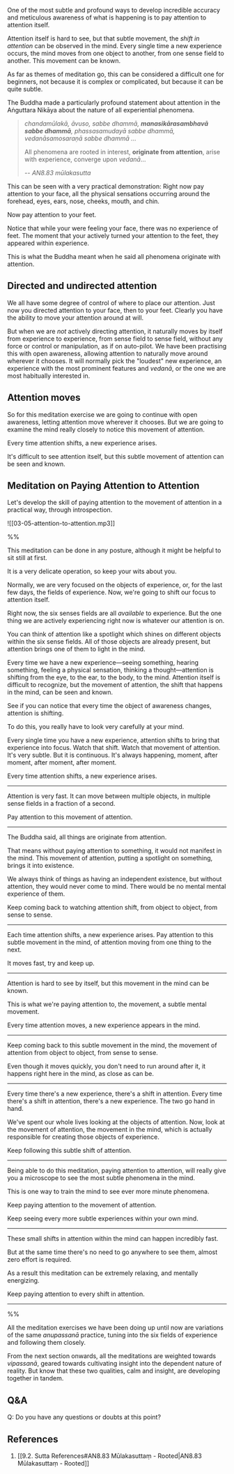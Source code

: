 
One of the most subtle and profound ways to develop incredible accuracy and meticulous awareness of what is happening is to pay attention to attention itself. 

Attention itself is hard to see, but that subtle movement, the *shift in attention* can be observed in the mind. Every single time a new experience occurs, the mind moves from one object to another, from one sense field to another. This movement can be known. 

As far as themes of meditation go, this can be considered a difficult one for beginners, not because it is complex or complicated, but because it can be quite subtle. 

The Buddha made a particularly profound statement about attention in the Aṅguttara Nikāya about the nature of all experiential phenomena.

> *chandamūlakā, āvuso, sabbe dhammā, **manasikārasambhavā sabbe dhammā**, phassasamudayā sabbe dhammā, vedanāsamosaraṇā sabbe dhammā …*
> 
> All phenomena are rooted in interest, **originate from attention**, arise with experience, converge upon *vedanā*…
> 
> -- *AN8.83 mūlakasutta*

This can be seen with a very practical demonstration: Right now pay attention to your face, all the physical sensations occurring around the forehead, eyes, ears, nose, cheeks, mouth, and chin. 

Now pay attention to your feet. 

Notice that while your were feeling your face, there was no experience of feet. The moment that your actively turned your attention to the feet, they appeared within experience. 

This is what the Buddha meant when he said all phenomena originate with attention. 

## Directed and undirected attention 

We all have some degree of control of where to place our attention. Just now you directed attention to your face, then to your feet. Clearly you have the ability to move your attention around at will. 

But when we are *not* actively directing attention, it naturally moves by itself from experience to experience, from sense field to sense field, without any force or control or manipulation, as if on auto-pilot. We have been practising this with open awareness, allowing attention to naturally move around wherever it chooses. It will normally pick the "loudest" new experience, an experience with the most prominent features and *vedanā*, or the one we are most habitually interested in. 

## Attention moves

So for this meditation exercise we are going to continue with open awareness, letting attention move wherever it chooses. But we are going to examine the mind really closely to notice this movement of attention. 

Every time attention shifts, a new experience arises. 

It's difficult to see attention itself, but this subtle movement of attention can be seen and known.

## Meditation on Paying Attention to Attention

Let's develop the skill of paying attention to the movement of attention in a practical way, through introspection. 

![[03-05-attention-to-attention.mp3]]

%%

This meditation can be done in any posture, although it might be helpful to sit still at first.

It is a very delicate operation, so keep your wits about you. 

Normally, we are very focused on the objects of experience, or, for the last few days, the fields of experience. Now, we're going to shift our focus to attention itself. 

Right now, the six senses fields are all *available* to experience. But the one thing we are actively experiencing right now is whatever our attention is on. 

You can think of attention like a spotlight which shines on different objects within the six sense fields. All of those objects are already present, but attention brings one of them to light in the mind. 

Every time we have a new experience—seeing something, hearing something, feeling a physical sensation, thinking a thought—attention is shifting from the eye, to the ear, to the body, to the mind. Attention itself is difficult to recognize, but the movement of attention, the shift that happens in the mind, can be seen and known. 

See if you can notice that every time the object of awareness changes, attention is shifting.

To do this, you really have to look very carefully at your mind.

Every single time you have a new experience, attention shifts to bring that experience into focus. Watch that shift. Watch that movement of attention. It's very subtle. But it is continuous. It's always happening, moment, after moment, after moment, after moment. 

Every time attention shifts, a new experience arises. 

---

Attention is very fast. It can move between multiple objects, in multiple sense fields in a fraction of a second. 

Pay attention to this movement of attention. 

---

The Buddha said, all things are originate from attention. 

That means without paying attention to something, it would not manifest in the mind. This movement of attention, putting a spotlight on something, brings it into existence. 

We always think of things as having an independent existence, but without attention, they would never come to mind. There would be no mental mental experience of them. 

Keep coming back to watching attention shift, from object to object, from sense to sense. 

---
Each time attention shifts, a new experience arises. Pay attention to this subtle movement in the mind, of attention moving from one thing to the next. 

It moves fast, try and keep up. 

---

Attention is hard to see by itself, but this movement in the mind can be known. 

This is what we're paying attention to, the movement, a subtle mental movement.

Every time attention moves, a new experience appears in the mind. 

---

Keep coming back to this subtle movement in the mind, the movement of attention from object to object, from sense to sense. 

Even though it moves quickly, you don't need to run around after it, it happens right here in the mind, as close as can be. 

---

Every time there's a new experience, there's a shift in attention. Every time there's a shift in attention, there's a new experience. The two go hand in hand. 

We've spent our whole lives looking at the objects of attention. Now, look at the movement of attention, the movement in the mind, which is actually responsible for creating those objects of experience. 

Keep following this subtle shift of attention.


---

Being able to do this meditation, paying attention to attention, will really give you a microscope to see the most subtle phenomena in the mind. 

This is one way to train the mind to see ever more minute phenomena.

Keep paying attention to the movement of attention. 

Keep seeing every more subtle experiences within your own mind.

---
These small shifts in attention within the mind can happen incredibly fast. 

But at the same time there's no need to go anywhere to see them, almost zero effort is required. 

As a result this meditation can be extremely relaxing, and mentally energizing.

Keep paying attention to every shift in attention. 

---
%%

All the meditation exercises we have been doing up until now are variations of the same *anupassanā* practice, tuning into the six fields of experience and following them closely. 

From the next section onwards, all the meditations are weighted towards *vipassanā*, geared towards cultivating insight into the dependent nature of reality. But know that these two qualities, calm and insight, are developing together in tandem.

## Q&A

Q: Do you have any questions or doubts at this point?
## References
1. [[9.2. Sutta References#AN8.83 Mūlakasuttaṃ - Rooted|AN8.83 Mūlakasuttaṃ - Rooted]]
